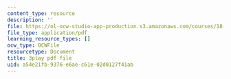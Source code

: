 ```yaml
---
content_type: resource
description: ''
file: https://ol-ocw-studio-app-production.s3.amazonaws.com/courses/18-065-matrix-methods-in-data-analysis-signal-processing-and-machine-learning-spring-2018/a54e21fb9376e6aec61e02d0127f41ab_ZUU57Q3CFOU.pdf
file_type: application/pdf
learning_resource_types: []
ocw_type: OCWFile
resourcetype: Document
title: 3play pdf file
uid: a54e21fb-9376-e6ae-c61e-02d0127f41ab
---
```

